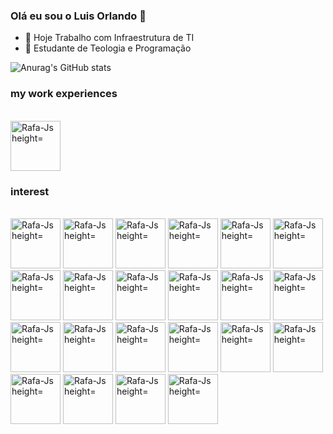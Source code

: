 ### Olá eu sou o Luis Orlando 👋

- 🔭 Hoje Trabalho com Infraestrutura de TI
- 🌱 Estudante de Teologia e Programação

 ![Anurag's GitHub stats](https://github-readme-stats.vercel.app/api?username=lopcarv&theme=aura&show_icons=true)

### my work experiences 
<div style="display: inline_block"><br>
<img alingn="center" alt="Rafa-Js height="60" width="80"   src="https://www.google.com/url?sa=i&url=https%3A%2F%2Fbr.linkedin.com%2Fcompany%2F-baco-tecnologia-de-informa-o&psig=AOvVaw0aA8pj3fjKxvoIa-LtsZM1&ust=1674921775493000&source=images&cd=vfe&ved=0CBAQjRxqFwoTCPDFvf2P6PwCFQAAAAAdAAAAABAT" />
</div>



                                                                                                                                            
### interest                                                                                                                                            
<div style="display: inline_block"><br>
<img alingn="center" alt="Rafa-Js height="60" width="80"   src="https://cdn.jsdelivr.net/gh/devicons/devicon/icons/linux/linux-original.svg" />
<img alingn="center" alt="Rafa-Js height="60" width="80"   src="https://pop.system76.com/icon-512.png" /> 
<img alingn="center" alt="Rafa-Js height="60" width="80"   src="https://cdn.jsdelivr.net/gh/devicons/devicon/icons/mysql/mysql-original-wordmark.svg" />   <img alingn="center" alt="Rafa-Js height="60" width="80"   src="https://www.al-fahad.biz/wp-content/uploads/2021/03/oracle.png" />                         <img alingn="center" alt="Rafa-Js height="60" width="80"   src="https://cdn.jsdelivr.net/gh/devicons/devicon/icons/postgresql/postgresql-original.svg" /> 
<img alingn="center" alt="Rafa-Js height="60" width="80"   src="https://cdn.jsdelivr.net/gh/devicons/devicon/icons/php/php-original.svg" />
<img alingn="center" alt="Rafa-Js height="60" width="80"   src="https://cdn.jsdelivr.net/gh/devicons/devicon/icons/html5/html5-original.svg" />           <img alingn="center" alt="Rafa-Js height="60" width="80"   src="https://cdn.jsdelivr.net/gh/devicons/devicon/icons/css3/css3-original-wordmark.svg" />     <img alingn="center" alt="Rafa-Js height="60" width="80"   src="https://cdn.jsdelivr.net/gh/devicons/devicon/icons/javascript/javascript-original.svg" />   <img alingn="center" alt="Rafa-Js height="60" width="80"   src="https://cdn.jsdelivr.net/gh/devicons/devicon/icons/tomcat/tomcat-original.svg" />           <img alingn="center" alt="Rafa-Js height="60" width="80"   src="https://cdn.jsdelivr.net/gh/devicons/devicon/icons/python/python-original.svg" />           <img alingn="center" alt="Rafa-Js height="60" width="80"   src="https://cdn.jsdelivr.net/gh/devicons/devicon/icons/docker/docker-original.svg" />           
<img alingn="center" alt="Rafa-Js height="60" width="80"   src="https://www.pngitem.com/pimgs/m/478-4782464_pfsense-square-logo-pfsense-logo-square-hd-png.png" />
<img alingn="center" alt="Rafa-Js height="60" width="80"   src="https://img.icons8.com/color/2x/google-cloud-platform.png" />                               <img alingn="center" alt="Rafa-Js height="60" width="80"   src="https://img.icons8.com/color/2x/vmware.png" />                                             <img alingn="center" alt="Rafa-Js height="60" width="80"   src="https://img.icons8.com/color/512/amazon-web-services.png" />                     
<img alingn="center" alt="Rafa-Js height="60" width="80"   src="https://assets.zabbix.com/img/logo/zabbix_logo_313x82.png" />     
<img alingn="center" alt="Rafa-Js height="60" width="80"   src="https://adoltech.com/wp-content/uploads/2020/05/test12-1.png" /> 
<img alingn="center" alt="Rafa-Js height="60" width="80"  src="https://guiadohost.files.wordpress.com/2022/05/logomarca-osticket-helpdesk.png" /> 
<img alingn="center" alt="Rafa-Js height="60" width="80"   src="https://brandslogos.com/wp-content/uploads/thumbs/alfresco-logo-vector-1.svg" />
<img alingn="center" alt="Rafa-Js height="60" width="80"  src="https://tic.gal/wp-content/uploads/2017/11/PictoGlpi-1-300x300.png" />                     <img alingn="center" alt="Rafa-Js height="60" width="80"  src="https://img.icons8.com/nolan/512/gimp.png" />                                                                                                                           
</div>
